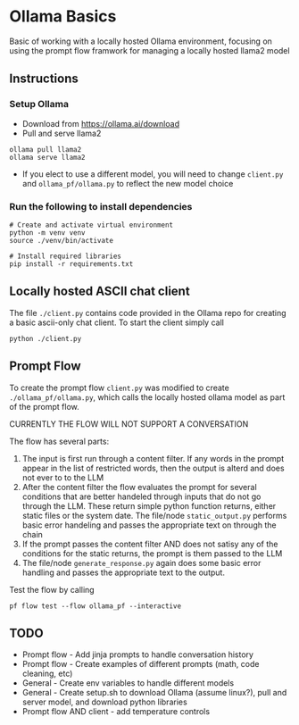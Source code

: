 # Ollama Basics
Basic of working with a locally hosted Ollama environment, focusing on using the prompt flow framwork for managing a locally hosted llama2 model

## Instructions

### Setup Ollama
- Download from https://ollama.ai/download
- Pull and serve llama2
```
ollama pull llama2
ollama serve llama2
```
- If you elect to use a different model, you will need to change `client.py` and `ollama_pf/ollama.py` to reflect the new model choice

### Run the following to install dependencies
```
# Create and activate virtual environment 
python -m venv venv
source ./venv/bin/activate

# Install required libraries
pip install -r requirements.txt
```

## Locally hosted ASCII chat client
The file `./client.py` contains code provided in the Ollama repo for creating a basic ascii-only chat client.  To start the client simply call 
```
python ./client.py
```

## Prompt Flow
To create the prompt flow `client.py` was modified to create `./ollama_pf/ollama.py`, which calls the locally hosted ollama model as part of the prompt flow.

CURRENTLY THE FLOW WILL NOT SUPPORT A CONVERSATION

The flow has several parts:
1. The input is first run through a content filter.  If any words in the prompt appear in the list of restricted words, then the output is alterd and does not ever to to the LLM
1. After the content filter the flow evaluates the prompt for several conditions that are better handeled through inputs that do not go through the LLM.  These return simple python function returns, either static files or the system date.  The file/node `static_output.py` performs basic error handeling and passes the appropriate text on through the chain
1. If the prompt passes the content filter AND does not satisy any of the conditions for the static returns, the prompt is them passed to the LLM
1. The file/node `generate_response.py` again does some basic error handling and passes the appropriate text to the output. 

Test the flow by calling
```
pf flow test --flow ollama_pf --interactive
```

 ## TODO
 - Prompt flow - Add jinja prompts to handle conversation history
 - Prompt flow - Create examples of different prompts (math, code cleaning, etc)
 - General - Create env variables to handle different models
 - General - Create setup.sh to download Ollama (assume linux?), pull and server model, and download python libraries
 - Prompt flow AND client - add temperature controls
